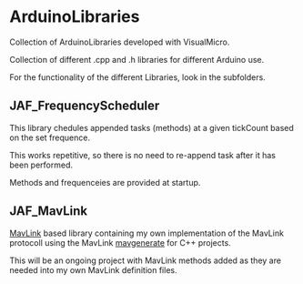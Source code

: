 # ArduinoLibraries
Collection of ArduinoLibraries developed with VisualMicro.

Collection of different .cpp and .h libraries for different Arduino use.

For the functionality of the different Libraries, look in the subfolders.

## JAF_FrequencyScheduler

This library chedules appended tasks (methods) at a given tickCount based on the set frequence.

This works repetitive, so there is no need to re-append task after it has been performed.

Methods and frequenceies are provided at startup.

## JAF_MavLink

[MavLink](http://www.qgroundcontrol.org/mavlink/start) based library containing my own implementation 
of the MavLink protocoll using the MavLink [mavgenerate](https://github.com/mavlink/mavlink) for C++ 
projects.

This will be an ongoing project with MavLink methods added as they are needed into my own MavLink definition 
files.

